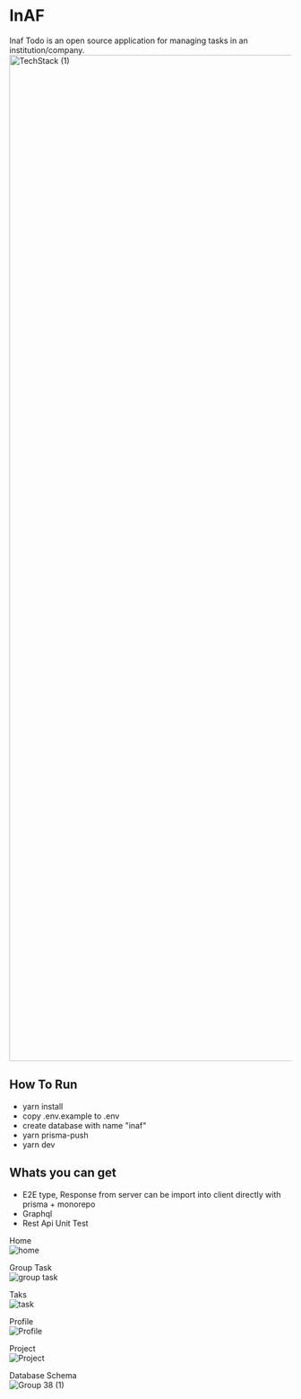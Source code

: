 # InAF
Inaf Todo is an open source application for managing tasks in an institution/company.
<img width="1792" alt="TechStack (1)" src="https://user-images.githubusercontent.com/39044004/162791755-2ed66cf7-1b3e-49db-98d6-b478385e1792.png">


## How To Run
- yarn install
- copy .env.example to .env
- create database with name "inaf"
- yarn prisma-push
- yarn dev

## Whats you can get
- E2E type, Response from server can be import into client directly with prisma + monorepo
- Graphql
- Rest Api Unit Test

Home <br>
![home](https://user-images.githubusercontent.com/39044004/153438183-6c64f1a7-3246-42fa-911b-5bc83c94da67.png)

Group Task <br>
![group task](https://user-images.githubusercontent.com/39044004/153438299-0ffc057b-1cd5-4c88-9ec5-f2f4605b29e4.png)

Taks <br>
![task](https://user-images.githubusercontent.com/39044004/153438373-6ce27625-21ec-46d5-a490-960cdabe0435.png)

Profile <br>
![Profile](https://user-images.githubusercontent.com/39044004/153438468-5c6d9bc6-8e7b-43e1-8c09-66035c84be7a.png)

Project <br>
![Project](https://user-images.githubusercontent.com/39044004/153438495-92e28420-1561-42e6-bbed-1155cd8c89ba.png)

Database Schema <br>
![Group 38 (1)](https://user-images.githubusercontent.com/39044004/153439231-90534900-ecf3-4c10-83d8-0cc537a9884f.png)
